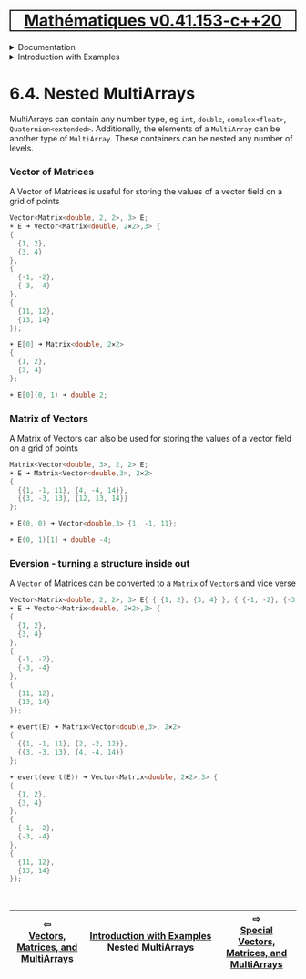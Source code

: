 [<h1 style='border: 2px solid; text-align: center'>Mathématiques v0.41.153-c++20</h1>](../../../README.md)

<details>

<summary>Documentation</summary>

# [Documentation](../../README.md)<br>
Chapter 1. [License](../../license/README.md)<br>
Chapter 2. [About](../../about/README.md)<br>
Chapter 3. [Objectives](../../objectives/README.md)<br>
Chapter 4. [Status & Release Notes](../../status-release/README.md)<br>
Chapter 5. [Upcoming Development](../../development-schedule/README.md)<br>
Chapter 6. _Introduction with Examples_ <br>
Chapter 7. [Installation](../../installation/README.md)<br>
Chapter 8. [Your First Mathématiques Project](../../first-project/README.md)<br>
Chapter 9. [Usage Guide: Syntax, Data Types, Functions, etc](../../user-guide/README.md)<br>
Chapter 10. [Benchmarks](../../benchmarks/README.md)<br>
Chapter 11. [Tests](../../test/README.md)<br>
Chapter 12. [Developer Guide: Modifying and Extending Mathématiques](../../developer-guide/README.md)<br>


</details>



<details>

<summary>Introduction with Examples</summary>

# [6. Introduction with Examples](../README.md)<br>
6.1. [Pretty Printing and Debugging](../print-debug/README.md)<br>
6.2. [Number Systems and Arithmetic](../numbers/README.md)<br>
6.3. [Vectors, Matrices, and MultiArrays](../multiarrays/README.md)<br>
6.4. _Nested MultiArrays_ <br>
6.5. [Special Vectors, Matrices, and MultiArrays](../special-multiarrays/README.md)<br>
6.6. [MultiArray Arithmetic](../multiarray-arithmetic/README.md)<br>
6.7. [Linear Algebra](../linear-algebra/README.md)<br>
6.8. [Sorting, Masks, Slices, etc.](../sort-mask-slice/README.md)<br>
6.9. [Common and Special Mathematical Functions](../math-functions/README.md)<br>
6.10. [Mutlivariate Calculus](../multi-var-calculus/README.md)<br>
6.11. [Calculus on Complex Number Domains](../complex-calculus/README.md)<br>
6.12. [Vector Calculus and Curvilinear Coordinates](../vector-calculus/README.md)<br>
6.13. [Tensors](../tensors/README.md)<br>
6.14. [Series and transforms](../series-transforms/README.md)<br>


</details>



# 6.4. Nested MultiArrays



MultiArrays can contain any number type, eg `int`, `double`, `complex<float>`, `Quaternion<extended>`.
Additionally, the elements of a `MultiArray` can be another type of `MultiArray`.
These containers can be nested any number of levels.
### Vector of Matrices
A Vector of Matrices is useful for storing the values of a vector field on a grid of points
```C++
Vector<Matrix<double, 2, 2>, 3> E;
☀ E ➜ Vector<Matrix<double, 2⨯2>,3> {
{
  {1, 2},
  {3, 4}
}, 
{
  {-1, -2},
  {-3, -4}
}, 
{
  {11, 12},
  {13, 14}
}};

☀ E[0] ➜ Matrix<double, 2⨯2> 
{
  {1, 2},
  {3, 4}
};

☀ E[0](0, 1) ➜ double 2;
```
### Matrix of Vectors
A Matrix of Vectors can also be used for storing the values of a vector field on a grid of points
```C++
Matrix<Vector<double, 3>, 2, 2> E;
☀ E ➜ Matrix<Vector<double,3>, 2⨯2> 
{
  {{1, -1, 11}, {4, -4, 14}},
  {{3, -3, 13}, {12, 13, 14}}
};

☀ E(0, 0) ➜ Vector<double,3> {1, -1, 11};

☀ E(0, 1)[1] ➜ double -4;
```
### Eversion - turning a structure inside out
A `Vector` of Matrices can be converted to a `Matrix` of `Vector`s and vice verse
```C++
Vector<Matrix<double, 2, 2>, 3> E{ { {1, 2}, {3, 4} }, { {-1, -2}, {-3, -4} }, { {11, 12}, {13, 14} } };
☀ E ➜ Vector<Matrix<double, 2⨯2>,3> {
{
  {1, 2},
  {3, 4}
}, 
{
  {-1, -2},
  {-3, -4}
}, 
{
  {11, 12},
  {13, 14}
}};

☀ evert(E) ➜ Matrix<Vector<double,3>, 2⨯2> 
{
  {{1, -1, 11}, {2, -2, 12}},
  {{3, -3, 13}, {4, -4, 14}}
};

☀ evert(evert(E)) ➜ Vector<Matrix<double, 2⨯2>,3> {
{
  {1, 2},
  {3, 4}
}, 
{
  {-1, -2},
  {-3, -4}
}, 
{
  {11, 12},
  {13, 14}
}};
```

<br>



| ⇦ <br />[Vectors, Matrices, and MultiArrays](../multiarrays/README.md)  | [Introduction with Examples](../README.md)<br />Nested MultiArrays<br /><img width=1000/> | ⇨ <br />[Special Vectors, Matrices, and MultiArrays](../special-multiarrays/README.md)   |
| ------------ | :-------------------------------: | ------------ |

